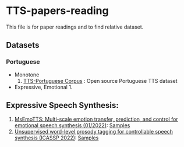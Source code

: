 # TTS-papers-reading
This file is for paper readings and to find relative dataset.

## Datasets

### Portuguese
- Monotone
  1. [TTS-Portuguese Corpus](https://github.com/Edresson/TTS-Portuguese-Corpus) : Open source Portuguese TTS dataset
- Expressive, Emotional 
  1. 


## Expressive Speech Synthesis:
1. [MsEmoTTS: Multi-scale emotion transfer, prediction, and control for emotional speech synthesis (01/2022)](https://arxiv.org/pdf/2201.06460.pdf): [Samples](https://leiyi420.github.io/MsEmoTTS/)
2. [Unsupervised word-level prosody tagging for controllable speech synthesis (ICASSP 2022)](https://arxiv.org/pdf/2202.07200.pdf): [Samples](https://cantabile-kwok.github.io/word-level-prosody-tagging-control/)
